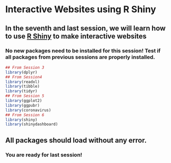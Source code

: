 Interactive Websites using R Shiny
==================================

In the seventh and last session, we will learn how to use [R Shiny](https://shiny.rstudio.com/) to make interactive websites
-------------------------------------------------------------------------------------

### No new packages need to be installed for this session! Test if all packages from previous sessions are properly installed.

```r
## From Session 3
library(dplyr)
## From Session4
library(readxl)
library(tibble)
library(tidyr)
## From Session 5
library(ggplot2)
library(ggpubr)
library(coronavirus)
## From Session 6
library(shiny)
library(shinydashboard)
```

## All packages should load without any error. 

### You are ready for last session!
